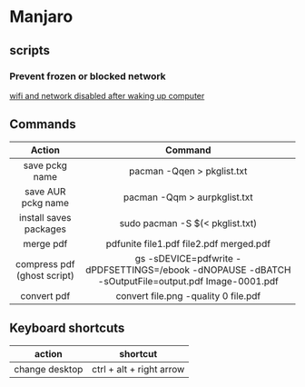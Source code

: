 # Manjaro

## scripts

### Prevent frozen or blocked network
[wifi and network disabled after waking up computer](./scripts/network-restart.service)

## Commands

|           Action            |                                               Command                                                |
|:---------------------------:|:----------------------------------------------------------------------------------------------------:|
|       save pckg name        |                                      pacman -Qqen > pkglist.txt                                      |
|     save AUR pckg name      |                                     pacman -Qqm > aurpkglist.txt                                     |
|   install saves packages    |                                   sudo pacman -S $(< pkglist.txt)                                    |
|          merge pdf          |                               pdfunite file1.pdf file2.pdf merged.pdf                                |
| compress pdf (ghost script) | gs -sDEVICE=pdfwrite -dPDFSETTINGS=/ebook   -dNOPAUSE -dBATCH -sOutputFile=output.pdf Image-0001.pdf |
|         convert pdf         |                                 convert file.png -quality 0 file.pdf                                 |

## Keyboard shortcuts

|     action     |         shortcut         |
|:--------------:|:------------------------:|
| change desktop | ctrl + alt + right arrow |
